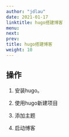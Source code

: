 ```yaml
---
author: "jdlau"
date: 2021-01-17
linktitle: hugo搭建博客
menu:
next: 
prev: 
title: hugo搭建博客
weight: 10
---
```


## 操作

1. 安装hugo。

2. 使用hugo新建项目

3. 添加主题

4. 启动博客
